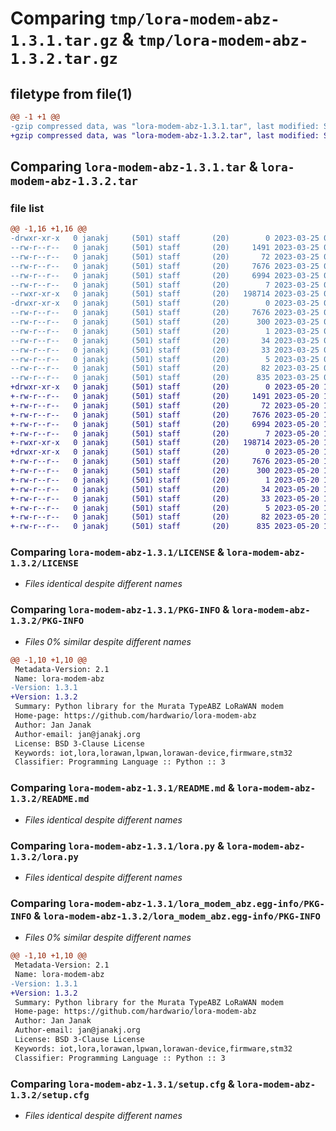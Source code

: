 # Comparing `tmp/lora-modem-abz-1.3.1.tar.gz` & `tmp/lora-modem-abz-1.3.2.tar.gz`

## filetype from file(1)

```diff
@@ -1 +1 @@
-gzip compressed data, was "lora-modem-abz-1.3.1.tar", last modified: Sat Mar 25 01:00:49 2023, max compression
+gzip compressed data, was "lora-modem-abz-1.3.2.tar", last modified: Sat May 20 17:26:13 2023, max compression
```

## Comparing `lora-modem-abz-1.3.1.tar` & `lora-modem-abz-1.3.2.tar`

### file list

```diff
@@ -1,16 +1,16 @@
-drwxr-xr-x   0 janakj     (501) staff       (20)        0 2023-03-25 01:00:49.343872 lora-modem-abz-1.3.1/
--rw-r--r--   0 janakj     (501) staff       (20)     1491 2023-03-25 00:59:58.000000 lora-modem-abz-1.3.1/LICENSE
--rw-r--r--   0 janakj     (501) staff       (20)       72 2023-03-25 00:59:58.000000 lora-modem-abz-1.3.1/MANIFEST.in
--rw-r--r--   0 janakj     (501) staff       (20)     7676 2023-03-25 01:00:49.344121 lora-modem-abz-1.3.1/PKG-INFO
--rw-r--r--   0 janakj     (501) staff       (20)     6994 2023-03-25 00:59:58.000000 lora-modem-abz-1.3.1/README.md
--rw-r--r--   0 janakj     (501) staff       (20)        7 2023-03-25 01:00:39.000000 lora-modem-abz-1.3.1/VERSION
--rwxr-xr-x   0 janakj     (501) staff       (20)   198714 2023-03-25 00:59:58.000000 lora-modem-abz-1.3.1/lora.py
-drwxr-xr-x   0 janakj     (501) staff       (20)        0 2023-03-25 01:00:49.343510 lora-modem-abz-1.3.1/lora_modem_abz.egg-info/
--rw-r--r--   0 janakj     (501) staff       (20)     7676 2023-03-25 01:00:49.000000 lora-modem-abz-1.3.1/lora_modem_abz.egg-info/PKG-INFO
--rw-r--r--   0 janakj     (501) staff       (20)      300 2023-03-25 01:00:49.000000 lora-modem-abz-1.3.1/lora_modem_abz.egg-info/SOURCES.txt
--rw-r--r--   0 janakj     (501) staff       (20)        1 2023-03-25 01:00:49.000000 lora-modem-abz-1.3.1/lora_modem_abz.egg-info/dependency_links.txt
--rw-r--r--   0 janakj     (501) staff       (20)       34 2023-03-25 01:00:49.000000 lora-modem-abz-1.3.1/lora_modem_abz.egg-info/entry_points.txt
--rw-r--r--   0 janakj     (501) staff       (20)       33 2023-03-25 01:00:49.000000 lora-modem-abz-1.3.1/lora_modem_abz.egg-info/requires.txt
--rw-r--r--   0 janakj     (501) staff       (20)        5 2023-03-25 01:00:49.000000 lora-modem-abz-1.3.1/lora_modem_abz.egg-info/top_level.txt
--rw-r--r--   0 janakj     (501) staff       (20)       82 2023-03-25 00:59:58.000000 lora-modem-abz-1.3.1/pyproject.toml
--rw-r--r--   0 janakj     (501) staff       (20)      835 2023-03-25 01:00:49.344936 lora-modem-abz-1.3.1/setup.cfg
+drwxr-xr-x   0 janakj     (501) staff       (20)        0 2023-05-20 17:26:13.524806 lora-modem-abz-1.3.2/
+-rw-r--r--   0 janakj     (501) staff       (20)     1491 2023-05-20 17:25:25.000000 lora-modem-abz-1.3.2/LICENSE
+-rw-r--r--   0 janakj     (501) staff       (20)       72 2023-05-20 17:25:25.000000 lora-modem-abz-1.3.2/MANIFEST.in
+-rw-r--r--   0 janakj     (501) staff       (20)     7676 2023-05-20 17:26:13.525260 lora-modem-abz-1.3.2/PKG-INFO
+-rw-r--r--   0 janakj     (501) staff       (20)     6994 2023-05-20 17:25:25.000000 lora-modem-abz-1.3.2/README.md
+-rw-r--r--   0 janakj     (501) staff       (20)        7 2023-05-20 17:26:04.000000 lora-modem-abz-1.3.2/VERSION
+-rwxr-xr-x   0 janakj     (501) staff       (20)   198714 2023-05-20 17:25:25.000000 lora-modem-abz-1.3.2/lora.py
+drwxr-xr-x   0 janakj     (501) staff       (20)        0 2023-05-20 17:26:13.524427 lora-modem-abz-1.3.2/lora_modem_abz.egg-info/
+-rw-r--r--   0 janakj     (501) staff       (20)     7676 2023-05-20 17:26:13.000000 lora-modem-abz-1.3.2/lora_modem_abz.egg-info/PKG-INFO
+-rw-r--r--   0 janakj     (501) staff       (20)      300 2023-05-20 17:26:13.000000 lora-modem-abz-1.3.2/lora_modem_abz.egg-info/SOURCES.txt
+-rw-r--r--   0 janakj     (501) staff       (20)        1 2023-05-20 17:26:13.000000 lora-modem-abz-1.3.2/lora_modem_abz.egg-info/dependency_links.txt
+-rw-r--r--   0 janakj     (501) staff       (20)       34 2023-05-20 17:26:13.000000 lora-modem-abz-1.3.2/lora_modem_abz.egg-info/entry_points.txt
+-rw-r--r--   0 janakj     (501) staff       (20)       33 2023-05-20 17:26:13.000000 lora-modem-abz-1.3.2/lora_modem_abz.egg-info/requires.txt
+-rw-r--r--   0 janakj     (501) staff       (20)        5 2023-05-20 17:26:13.000000 lora-modem-abz-1.3.2/lora_modem_abz.egg-info/top_level.txt
+-rw-r--r--   0 janakj     (501) staff       (20)       82 2023-05-20 17:25:25.000000 lora-modem-abz-1.3.2/pyproject.toml
+-rw-r--r--   0 janakj     (501) staff       (20)      835 2023-05-20 17:26:13.526356 lora-modem-abz-1.3.2/setup.cfg
```

### Comparing `lora-modem-abz-1.3.1/LICENSE` & `lora-modem-abz-1.3.2/LICENSE`

 * *Files identical despite different names*

### Comparing `lora-modem-abz-1.3.1/PKG-INFO` & `lora-modem-abz-1.3.2/PKG-INFO`

 * *Files 0% similar despite different names*

```diff
@@ -1,10 +1,10 @@
 Metadata-Version: 2.1
 Name: lora-modem-abz
-Version: 1.3.1
+Version: 1.3.2
 Summary: Python library for the Murata TypeABZ LoRaWAN modem
 Home-page: https://github.com/hardwario/lora-modem-abz
 Author: Jan Janak
 Author-email: jan@janakj.org
 License: BSD 3-Clause License
 Keywords: iot,lora,lorawan,lpwan,lorawan-device,firmware,stm32
 Classifier: Programming Language :: Python :: 3
```

### Comparing `lora-modem-abz-1.3.1/README.md` & `lora-modem-abz-1.3.2/README.md`

 * *Files identical despite different names*

### Comparing `lora-modem-abz-1.3.1/lora.py` & `lora-modem-abz-1.3.2/lora.py`

 * *Files identical despite different names*

### Comparing `lora-modem-abz-1.3.1/lora_modem_abz.egg-info/PKG-INFO` & `lora-modem-abz-1.3.2/lora_modem_abz.egg-info/PKG-INFO`

 * *Files 0% similar despite different names*

```diff
@@ -1,10 +1,10 @@
 Metadata-Version: 2.1
 Name: lora-modem-abz
-Version: 1.3.1
+Version: 1.3.2
 Summary: Python library for the Murata TypeABZ LoRaWAN modem
 Home-page: https://github.com/hardwario/lora-modem-abz
 Author: Jan Janak
 Author-email: jan@janakj.org
 License: BSD 3-Clause License
 Keywords: iot,lora,lorawan,lpwan,lorawan-device,firmware,stm32
 Classifier: Programming Language :: Python :: 3
```

### Comparing `lora-modem-abz-1.3.1/setup.cfg` & `lora-modem-abz-1.3.2/setup.cfg`

 * *Files identical despite different names*

